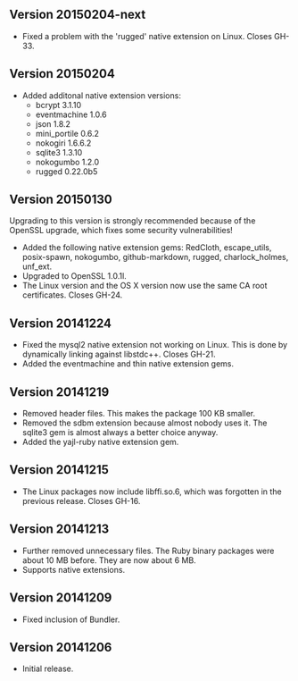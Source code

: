 ## Version 20150204-next

 * Fixed a problem with the 'rugged' native extension on Linux. Closes GH-33.

## Version 20150204

 * Added additonal native extension versions:
   - bcrypt 3.1.10
   - eventmachine 1.0.6
   - json 1.8.2
   - mini_portile 0.6.2
   - nokogiri 1.6.6.2
   - sqlite3 1.3.10
   - nokogumbo 1.2.0
   - rugged 0.22.0b5

## Version 20150130

Upgrading to this version is strongly recommended because of the OpenSSL upgrade, which fixes some security vulnerabilities!

 * Added the following native extension gems: RedCloth, escape_utils, posix-spawn, nokogumbo, github-markdown, rugged, charlock_holmes, unf_ext.
 * Upgraded to OpenSSL 1.0.1l.
 * The Linux version and the OS X version now use the same CA root certificates. Closes GH-24.

## Version 20141224

 * Fixed the mysql2 native extension not working on Linux. This is done by dynamically linking against libstdc++. Closes GH-21.
 * Added the eventmachine and thin native extension gems.

## Version 20141219

 * Removed header files. This makes the package 100 KB smaller.
 * Removed the sdbm extension because almost nobody uses it. The sqlite3 gem is almost always a better choice anyway.
 * Added the yajl-ruby native extension gem.

## Version 20141215

 * The Linux packages now include libffi.so.6, which was forgotten in the previous release. Closes GH-16.

## Version 20141213

 * Further removed unnecessary files. The Ruby binary packages were about 10 MB before. They are now about 6 MB.
 * Supports native extensions.

## Version 20141209

 * Fixed inclusion of Bundler.

## Version 20141206

 * Initial release.
